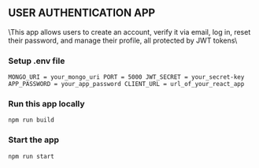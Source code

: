 ##          USER AUTHENTICATION APP
\This app allows users to create an account, verify it via email, log in, reset their password, and manage their profile, all protected by JWT tokens\

### Setup .env file
`MONGO_URI = your_mongo_uri
 PORT = 5000
 JWT_SECRET = your_secret-key
 APP_PASSWORD = your_app_password
 CLIENT_URL = url_of_your_react_app
`

### Run this app locally
` npm run build
`

### Start the app
` npm run start
`
